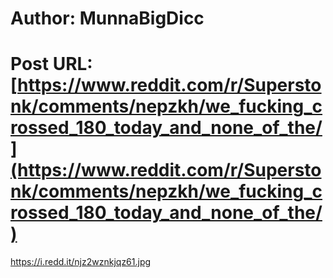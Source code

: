 # Author: MunnaBigDicc
# Post URL: [https://www.reddit.com/r/Superstonk/comments/nepzkh/we_fucking_crossed_180_today_and_none_of_the/](https://www.reddit.com/r/Superstonk/comments/nepzkh/we_fucking_crossed_180_today_and_none_of_the/)


https://i.redd.it/njz2wznkjqz61.jpg